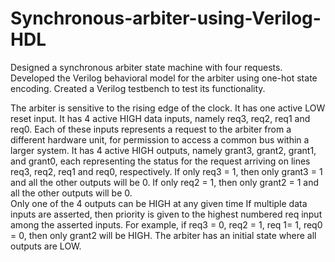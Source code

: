 # Synchronous-arbiter-using-Verilog-HDL
Designed a synchronous arbiter state machine with four requests.
Developed the Verilog behavioral model for the arbiter using one-hot state encoding.
Created a Verilog testbench to test its functionality. 

The arbiter is sensitive to the rising edge of the clock.
It has one active LOW reset input.
It has 4 active HIGH data inputs, namely req3, req2, req1 and req0. Each of these inputs represents a request to the arbiter from a different hardware unit, for permission to access a common bus within a larger system. 
It has 4 active HIGH outputs, namely grant3, grant2, grant1, and grant0, each representing the status for the request arriving on lines req3, req2, req1 and req0, respectively. If only req3 = 1, then only grant3 = 1 and all the other outputs will be 0. If only req2 = 1, then only grant2 = 1 and all the other outputs will be 0.  
Only one of the 4 outputs can be HIGH at any given time 
If multiple data inputs are asserted, then priority is given to the highest numbered req input among the asserted inputs. For example, if req3 = 0, req2 = 1, req 1= 1, req0 = 0, then only grant2 will be HIGH.
The arbiter has an initial state where all outputs are LOW. 
